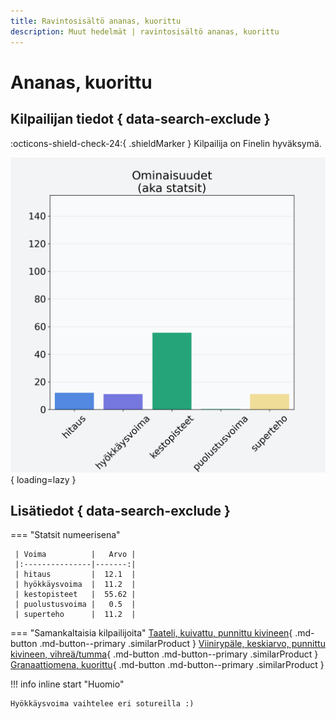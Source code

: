 ```yaml
---
title: Ravintosisältö ananas, kuorittu
description: Muut hedelmät | ravintosisältö ananas, kuorittu
---
```


# Ananas, kuorittu


## Kilpailijan tiedot { data-search-exclude }

:octicons-shield-check-24:{ .shieldMarker } Kilpailija on Finelin hyväksymä.

![Ananas, kuorittu](./images/ananas-kuorittu.png){ loading=lazy }

## Lisätiedot { data-search-exclude }
=== "Statsit numeerisena"

     | Voima          |   Arvo |
     |:---------------|-------:|
     | hitaus         |  12.1  |
     | hyökkäysvoima  |  11.2  |
     | kestopisteet   |  55.62 |
     | puolustusvoima |   0.5  |
     | superteho      |  11.2  |

=== "Samankaltaisia kilpailijoita"
    [Taateli, kuivattu, punnittu kivineen](/taateli-kuivattu-punnittu-kivineen){ .md-button .md-button--primary .similarProduct }
    [Viinirypäle, keskiarvo, punnittu kivineen, vihreä/tumma](/viinirypale-keskiarvo-punnittu-kivineen-vihrea-tumma){ .md-button .md-button--primary .similarProduct }
    [Granaattiomena, kuorittu](/granaattiomena-kuorittu){ .md-button .md-button--primary .similarProduct }

!!! info inline start "Huomio"

    Hyökkäysvoima vaihtelee eri sotureilla :)
